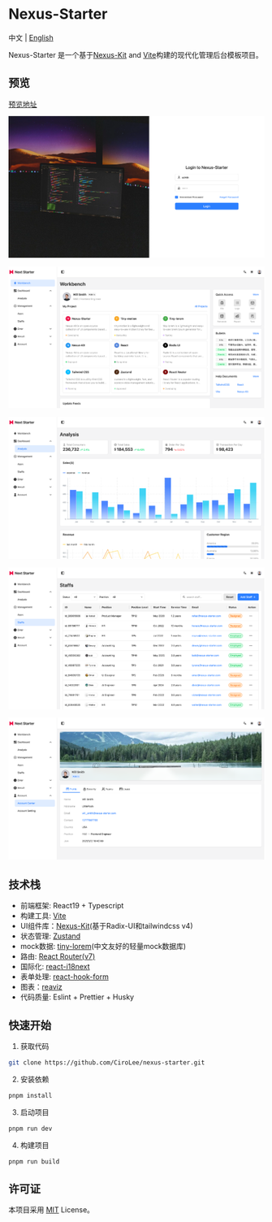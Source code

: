 # Nexus-Starter

中文 | [English](README.md)

Nexus-Starter 是一个基于[Nexus-Kit](https://github.com/CiroLee/nexus-kit) and [Vite](https://vite.dev/)构建的现代化管理后台模板项目。

## 预览

[预览地址](https://nexus-starter.netlify.app/)

![login](images/preview-0.png)

![workbench](images/preview-1.png)

![chart](images/preview-2.png)

![table](images/preview-3.png)

![user-center](images/preview-4.png)

## 技术栈

- 前端框架: React19 + Typescript
- 构建工具: [Vite](https://vite.dev/)
- UI组件库：[Nexus-Kit](https://github.com/CiroLee/nexus-kit)(基于Radix-UI和tailwindcss v4)
- 状态管理: [Zustand](https://github.com/pmndrs/zustand)
- mock数据: [tiny-lorem](https://github.com/CiroLee/tiny-lorem)(中文友好的轻量mock数据库)
- 路由: [React Router(v7)](https://reactrouter.com/)
- 国际化: [react-i18next](https://react.i18next.com/)
- 表单处理: [react-hook-form](https://react-hook-form.com/)
- 图表：[reaviz](https://github.com/reaviz/reaviz)
- 代码质量: Eslint + Prettier + Husky

## 快速开始

1. 获取代码

```bash
git clone https://github.com/CiroLee/nexus-starter.git
```

2. 安装依赖

```bash
pnpm install
```

3. 启动项目

```bash
pnpm run dev
```

4. 构建项目

```bash
pnpm run build
```

## 许可证

本项目采用 [MIT](LICENSE) License。
